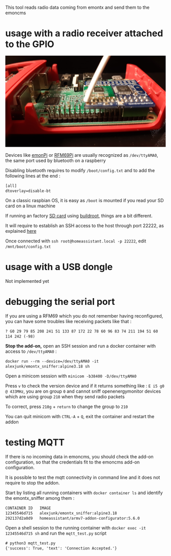 This tool reads radio data coming from emontx and send them to the emoncms

# usage with a radio receiver attached to the GPIO

![emonbase](https://github.com/Open-Building-Management/emontx_sniffer/raw/main/images/emonbase.png)

Devices like [emonPi](https://docs.openenergymonitor.org/emonpi/index.html) or [RFM69Pi](https://docs.openenergymonitor.org/emonbase/rfm69-pi.html) are usually recognized as `/dev/ttyAMA0`, the same port used by bluetooth on a raspberry

Disabling bluetooth requires to modify `/boot/config.txt` and to add the following lines at the end :
```
[all]
dtoverlay=disable-bt
```
On a classic raspbian OS, it is easy as `/boot` is mounted if you read your SD card on a linux machine

If running an factory [SD card](https://www.home-assistant.io/installation/raspberrypi#writing-the-image-with-balena-etcher) using [buildroot](https://buildroot.org/), things are a bit different.

It will require to establish an SSH access to the host through port 22222, as explained [here](https://developers.home-assistant.io/docs/operating-system/debugging/)

Once connected with `ssh root@homeassistant.local -p 22222`, edit `/mnt/boot/config.txt`

# usage with a USB dongle

Not implemented yet

# debugging the serial port

If you are using a RFM69 which you do not remember having reconfigured, you can have some troubles like receiving packets like that :
```
? G0 29 79 85 208 241 51 133 87 172 22 78 60 96 83 74 211 194 51 60 114 242 (-98)
```
**Stop the add-on,** open an SSH session and run a docker container with access to `/dev/ttyAMA0` :
```
docker run --rm --device=/dev/ttyAMA0 -it alexjunk/emontx_sniffer:alpine3.18 sh
```
Open a minicom session with `minicom -b38400 -D/dev/ttyAMA0`

Press `v` to check the version device and if it returns something like : `E i5 g0 @ 433MHz`, you are on group `0` and cannot sniff openenergymonitor devices which are using group `210` when they send radio packets

To correct, press `210g` + `return` to change the group to `210`

You can quit minicom with `CTRL-A` + `Q`, exit the container and restart the addon

# testing MQTT

If there is no incoming data in emoncms, you should check the add-on configuration, so that the credentials fit to the emoncms add-on configuration. 

It is possible to test the mqtt connectivity in command line and it does not require to stop the addon.

Start by listing all running containers with `docker container ls` and identify the emontx_sniffer among them :
```
CONTAINER ID   IMAGE
12345546d715   alexjunk/emontx_sniffer:alpine3.18
292137d2a0d9   homeassistant/armv7-addon-configurator:5.6.0
```
Open a shell session to the running container with `docker exec -it 12345546d715 sh` and run the `mqtt_test.py` script
```
# python3 mqtt_test.py 
{'success': True, 'text': 'Connection Accepted.'}
```

